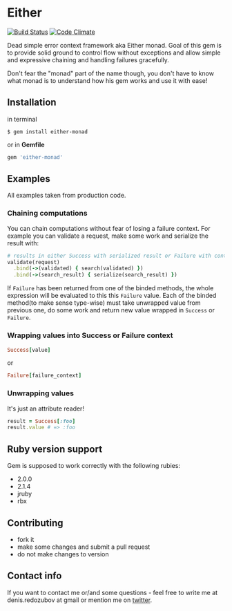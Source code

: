 Either
======

[![Build Status](https://travis-ci.org/dredozubov/either.svg?branch=master)](https://travis-ci.org/dredozubov/either)
[![Code Climate](https://codeclimate.com/github/dredozubov/either/badges/gpa.svg)](https://codeclimate.com/github/dredozubov/either)

Dead simple error context framework aka Either monad. Goal of this gem is to
provide solid ground to control flow without exceptions and allow simple and
expressive chaining and handling failures gracefully.

Don't fear the "monad" part of the name though, you don't have to know what monad is to understand
how his gem works and use it with ease!

Installation
------------

in terminal

``` terminal
$ gem install either-monad
```

or in **Gemfile**

``` ruby
gem 'either-monad'
```


Examples
--------

All examples taken from production code.

### Chaining computations

You can chain computations without fear of losing a failure context. For
example you can validate a request, make some work and serialize the result
with:

```ruby
# results in either Success with serialized result or Failure with context.
validate(request)
  .bind(->(validated) { search(validated) })
  .bind(->(search_result) { serialize(search_result) })

```

If `Failure` has been returned from one of the binded methods, the whole
expression will be evaluated to this this `Failure` value.
Each of the binded method(to make sense type-wise) must take unwrapped value
from previous one, do some work and return new value wrapped in `Success`
or `Failure`.

### Wrapping values into Success or Failure context

```ruby
Success[value]
```

or

```ruby
Failure[failure_context]
```

### Unwrapping values

It's just an attribute reader!

```ruby
result = Success[:foo]
result.value # => :foo
```

Ruby version support
--------------------

Gem is supposed to work correctly with the following rubies:

* 2.0.0
* 2.1.4
* jruby
* rbx

Contributing
-------------

* fork it
* make some changes and submit a pull request
* do not make changes to version

Contact info
------------

If you want to contact me or/and some questions - feel free to write me at
denis.redozubov at gmail or mention me on [twitter](http://twitter.com/rufuse).
